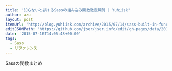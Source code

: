 ```yaml
---
title: '知らないと損するSassの組み込み関数徹底解剖 | Yuhiisk'
author: azu
layout: post
itemUrl: 'http://blog.yuhiisk.com/archive/2015/07/14/sass-built-in-functions.html'
editJSONPath: 'https://github.com/jser/jser.info/edit/gh-pages/data/2015/07/index.json'
date: '2015-07-16T14:05:48+00:00'
tags:
  - Sass
  - リファレンス
---
```

Sassの関数まとめ
